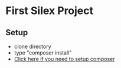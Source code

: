 # First Silex Project

## Setup
* clone directory
* type "composer install"
* [Click here if you need to setup composer](https://www.learnhowtoprogram.com/php/object-oriented-php/composer)
